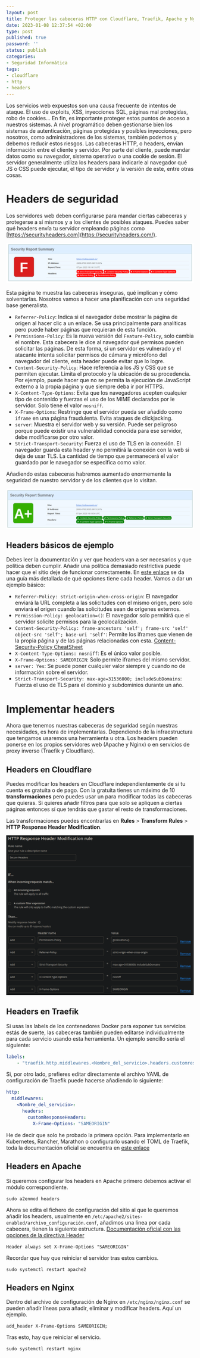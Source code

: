 ```yaml
---
layout: post
title: Proteger las cabeceras HTTP con Cloudflare, Traefik, Apache y Nginx
date: 2023-01-08 12:37:54 +02:00
type: post
published: true
password: ''
status: publish
categories:
- Seguridad Informática
tags:
- cloudflare
- http
- headers
---
```

Los servicios web expuestos son una causa frecuente de intentos de ataque. El uso de exploits, XSS, inyecciones SQL, páginas mal protegidas, robo de cookies… En fin, es importante proteger estos puntos de acceso a nuestros sistemas. A nivel programático deben gestionarse bien los sistemas de autenticación, páginas protegidas y posibles inyecciones, pero nosotros, como administradores de los sistemas, también podemos y debemos reducir estos riesgos.
Las cabeceras HTTP, o headers, envían información entre el cliente y servidor. Por parte del cliente, puede mandar datos como su navegador, sistema operativo o una cookie de sesión. El servidor generalmente utiliza los headers para indicarle al navegador qué JS o CSS puede ejecutar, el tipo de servidor y la versión de este, entre otras cosas.

# Headers de seguridad
Los servidores web deben configurarse para mandar ciertas cabeceras y protegerse a sí mismos y a los clientes de posibles ataques. Puedes saber qué headers envía tu servidor empleando páginas como [https://securityheaders.com](https://securityheaders.com/).

![](/assets/2023/01/mala-cabecera.png)

Esta página te muestra las cabeceras inseguras, qué implican y cómo solventarlas. Nosotros vamos a hacer una planificación con una seguridad base generalista.
- `Referrer-Policy`: Indica si el navegador debe mostrar la página de origen al hacer clic a un enlace. Se usa principalmente para analíticas pero puede haber páginas que requieran de esta función.
- `Permissions-Policy`: Es la nueva versión del `Feature-Policy`, solo cambia el nombre. Esta cabecera le dice al navegador qué permisos pueden solicitar las páginas. De esta forma, si un servidor es vulnerado y el atacante intenta solicitar permisos de cámara y micrófono del navegador del cliente, esta header puede evitar que lo logre.
- `Content-Security-Policy`: Hace referencia a los JS y CSS que se permiten ejecutar. Limita el protocolo y la ubicación de su procedencia. Por ejemplo, puede hacer que no se permita la ejecución de JavaScript externo a la propia página y que siempre deba ir por HTTPS.
- `X-Content-Type-Options`: Evita que los navegadores acepten cualquier tipo de contenido y fuerzas el uso de los MIME declarados por le servidor. Solo tiene el valor `nosniff`.
- `X-Frame-Options`: Restringe que el servidor pueda ser añadido como `iframe` en una página fraudulenta. Evita ataques de clickjacking.
- `server`: Muestra el servidor web y su versión. Puede ser peligroso porque puede existir una vulnerabilidad conocida para ese servidor, debe modificarse por otro valor.
- `Strict-Transport-Security`: Fuerza el uso de TLS en la conexión. El navegador guarda esta header y no permitirá la conexión con la web si deja de usar TLS. La cantidad de tiempo que permanecerá el valor guardado por le navegador se especifica como valor.

Añadiendo estas cabeceras habremos aumentado enormemente la seguridad de nuestro servidor y de los clientes que lo visitan.

![](/assets/2023/01/buena-cabecera.png)

## Headers básicos de ejemplo

Debes leer la documentación y ver que headers van a ser necesarios y que política deben cumplir. Añadir una política demasiado restrictiva puede hacer que el sitio deje de funcionar correctamente. En [este enlace][def] se da una guía más detallada de qué opciones tiene cada header. Vamos a dar un ejemplo básico:
- `Referrer-Policy: strict-origin-when-cross-origin`: El navegador enviará la URL completa a las solicitudes con el mismo origen, pero solo enviará el origen cuando las solicitudes sean de orígenes externos.
- `Permission-Policy: geolocation=()`: El navegador solo permitirá que el servidor solicite permisos para la geolocalización.
- `Content-Security-Policy: frame-ancestors 'self'; frame-src 'self' object-src 'self'; base-uri 'self'`: Permite los iframes que vienen de la propia página y de las páginas relacionadas con esta. [Content-Security-Policy CheatSheet][def2]
- `X-Content-Type-Options: nosniff`: Es el único valor posible.
- `X-Frame-Options: SAMEORIGIN`: Solo permite iframes del mismo servidor.
- `server: Yes`: Se puede poner cualquier valor siempre y cuando no de información sobre el servidor.
- `Strict-Transport-Security: max-age=31536000; includeSubDomains`: Fuerza el uso de TLS para el dominio y subdominios durante un año.

[def]: https://scotthelme.co.uk/hardening-your-http-response-headers/
[def2]: https://scotthelme.co.uk/csp-cheat-sheet/

# Implementar headers
Ahora que tenemos nuestras cabeceras de seguridad según nuestras necesidades, es hora de implementarlas. Dependiendo de la infraestructura que tengamos usaremos una herramienta u otra. Los headers pueden ponerse en los propios servidores web (Apache y Nginx) o en servicios de proxy inverso (Traefik y Cloudflare).

## Headers en Cloudflare
Puedes modificar los headers en Cloudflare independientemente de si tu cuenta es gratuita o de pago. Con la gratuita tienes un máximo de 10 **transformaciones** pero puedes usar un para modificar todas las cabeceras que quieras. Si quieres añadir filtros para que solo se apliquen a ciertas páginas entonces sí que tendrás que gastar el resto de transformaciones.

Las transformaciones puedes encontrarlas en **Rules** > **Transform Rules** > **HTTP Response Header Modification**.

![](/assets/2023/01/cloudflare-headers.png)

## Headers en Traefik
Si usas las labels de los contenedores Docker para exponer tus servicios estás de suerte, las cabeceras también pueden editarse individualmente para cada servicio usando esta herramienta. Un ejemplo sencillo sería el siguiente:

```yaml
labels:
    - "traefik.http.middlewares.<Nombre_del_servicio>.headers.customresponseheaders.X-Frame-Options=SAMEORIGIN"
```

Si, por otro lado, prefieres editar directamente el archivo YAML de configuración de Traefik puede hacerse añadiendo lo siguiente:

```yaml
http:
  middlewares:
    <Nombre_del_servicio>:
      headers:
        customResponseHeaders:
          X-Frame-Options: "SAMEORIGIN"
```

He de decir que solo he probado la primera opción. Para implementarlo en Kubernetes, Rancher, Marathon o configurarlo usando el TOML de Traefik, toda la documentación oficial se encuentra en [este enlace][def3]

## Headers en Apache
Si queremos configurar los headers en Apache primero debemos activar el módulo correspondiente.

```terminal
sudo a2enmod headers
```

Ahora se edita el fichero de configuración del sitio al que le queremos añadir los headers, usualmente en `/etc/apache2/sites-enabled/archivo_configuración.conf`, añadimos una línea por cada cabecera, tienen la siguiente estructura. [Documentación oficial con las opciones de la directiva Header][def4]

```
Header always set X-Frame-Options "SAMEORIGIN"
```

Recordar que hay que reiniciar el servidor tras estos cambios.

```terminal
sudo systemctl restart apache2
```

## Headers en Nginx

Dentro del archivo de configuración de Nginx en `/etc/nginx/nginx.conf` se pueden añadir líneas para añadir, eliminar y modificar headers. Aquí un ejemplo.

```
add_header X-Frame-Options SAMEORIGIN;
```

Tras esto, hay que reiniciar el servicio.

```terminal
sudo systemctl restart nginx
```

[def3]: https://doc.traefik.io/traefik/middlewares/http/headers/#configuration-examples
[def4]: https://httpd.apache.org/docs/2.4/mod/mod_headers.html#Header